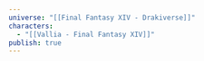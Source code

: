 ```yaml
---
universe: "[[Final Fantasy XIV - Drakiverse]]"
characters:
  - "[[Vallia - Final Fantasy XIV]]"
publish: true
---
```

